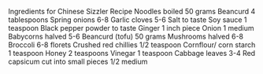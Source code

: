 Ingredients for Chinese Sizzler Recipe
Noodles boiled 50 grams
Beancurd 4 tablespoons
Spring onions 6-8
Garlic cloves 5-6
Salt to taste
Soy sauce 1 teaspoon
Black pepper powder to taste
Ginger 1 inch piece
Onion 1 medium
Babycorns halved 5-6
Beancurd (tofu) 50 grams
Mushrooms halved 6-8
Broccoli 6-8 florets
Crushed red chillies 1/2 teaspoon
Cornflour/ corn starch 1 teaspoon
Honey 2 teaspoons
Vinegar 1 teaspoon
Cabbage leaves 3-4
Red capsicum cut into small pieces 1/2 medium